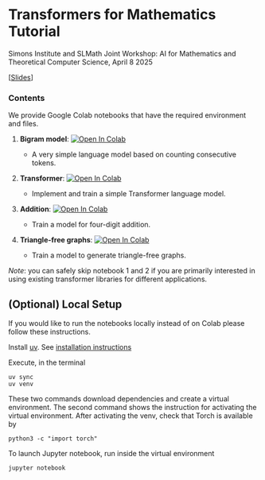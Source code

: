 # Transformers for Mathematics Tutorial

Simons Institute and SLMath Joint Workshop: AI for Mathematics and Theoretical Computer Science, April 8 2025

[[Slides](welleck2025_transformers_simons.pdf)]


### Contents
We provide Google Colab notebooks that have the required environment and files.

1. **Bigram model**: <a href="https://colab.research.google.com/github/wellecks/transformers4math-simons/blob/main/1_bigram/bigrams_colab.ipynb" target="_parent"><img src="https://colab.research.google.com/assets/colab-badge.svg" alt="Open In Colab"/></a>
      - A very simple language model based on counting consecutive tokens.

2. **Transformer**: <a href="https://colab.research.google.com/github/wellecks/transformers4math-simons/blob/main/2_transformer/transformer_colab.ipynb" target="_parent"><img src="https://colab.research.google.com/assets/colab-badge.svg" alt="Open In Colab"/></a>
      - Implement and train a simple Transformer language model.

3. **Addition**: <a href="https://colab.research.google.com/github/wellecks/transformers4math-simons/blob/main/3_addition/addition_colab.ipynb" target="_parent"><img src="https://colab.research.google.com/assets/colab-badge.svg" alt="Open In Colab"/></a>
      - Train a model for four-digit addition.
4. **Triangle-free graphs**: <a href="https://colab.research.google.com/github/wellecks/transformers4math-simons/blob/main/4_graphs/graphs_colab.ipynb" target="_parent"><img src="https://colab.research.google.com/assets/colab-badge.svg" alt="Open In Colab"/></a>
      - Train a model to generate triangle-free graphs.

*Note*: you can safely skip notebook 1 and 2 if you are primarily interested in using existing transformer libraries for different applications.

## (Optional) Local Setup

If you would like to run the notebooks locally instead of on Colab please follow these instructions.

Install [uv](https://github.com/astral-sh/uv). See [installation
instructions](https://docs.astral.sh/uv/getting-started/installation/)

Execute, in the terminal
```
uv sync
uv venv
```

These two commands download dependencies and create a virtual environment. The
second command shows the instruction for activating the virtual environment.
After activating the venv, check that Torch is available by

```
python3 -c "import torch"
```

To launch Jupyter notebook, run inside the virtual environment

``` c
jupyter notebook
```

